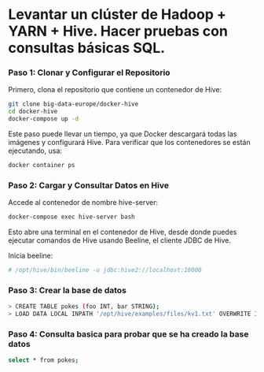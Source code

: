 
# Levantar un clúster de Hadoop + YARN + Hive. Hacer pruebas con consultas básicas SQL.

### Paso 1: Clonar y Configurar el Repositorio
Primero, clona el repositorio que contiene un contenedor de Hive:

```bash 
git clone big-data-europe/docker-hive 
cd docker-hive 
docker-compose up -d
```
Este paso puede llevar un tiempo, ya que Docker descargará todas las imágenes y configurará Hive. Para verificar que los contenedores se están ejecutando, usa:
```bash 
docker container ps
```

### Paso 2: Cargar y Consultar Datos en Hive

Accede al contenedor de nombre hive-server:
```bash 
docker-compose exec hive-server bash
```
Esto abre una terminal en el contenedor de Hive, desde donde puedes ejecutar comandos de Hive usando Beeline, el cliente JDBC de Hive.

Inicia beeline:
```bash 
# /opt/hive/bin/beeline -u jdbc:hive2://localhost:10000
```

### Paso 3: Crear la base de datos

```bash 
> CREATE TABLE pokes (foo INT, bar STRING);
> LOAD DATA LOCAL INPATH '/opt/hive/examples/files/kv1.txt' OVERWRITE INTO TABLE pokes;
```
### Paso 4: Consulta basica para probar que se ha creado la base datos

```bash 
select * from pokes;
```

